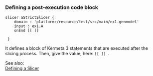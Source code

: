 ### <a name="Defining-a-post-execution-code-block"></a>Defining a post-execution code block

```
slicer aStrictSlicer {
 	domain : 'platform:/resource/test/src/main/ex1.genmodel' 
 	input : ex1.A 
 	onEnd [[ ]]
 
 }
```
It defines a block of Kermeta 3 statements that are executed after the slicing process. Then, give the value, here: `[[ ]]
 `.


See also:<br/>
[Defining a Slicer](Defining-a-Slicer)
